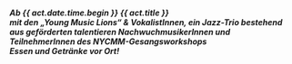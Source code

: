 ##### **Ab {{ act.date.time.begin }} {{ act.title }}**<br>mit den „Young Music Lions“ & VokalistInnen, ein Jazz-Trio bestehend aus geförderten talentieren NachwuchmusikerInnen und TeilnehmerInnen des NYCMM-Gesangsworkshops<br>Essen und Getränke vor Ort!
